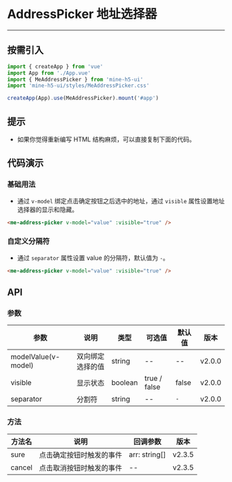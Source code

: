 # AddressPicker 地址选择器

---

## 按需引入

```ts
import { createApp } from 'vue'
import App from './App.vue'
import { MeAddressPicker } from 'mine-h5-ui'
import 'mine-h5-ui/styles/MeAddressPicker.css'

createApp(App).use(MeAddressPicker).mount('#app')
```

## 提示

- 如果你觉得重新编写 HTML 结构麻烦，可以直接复制下面的代码。

## 代码演示

### 基础用法

- 通过 `v-model` 绑定点击确定按钮之后选中的地址，通过 `visible` 属性设置地址选择器的显示和隐藏。

```html
<me-address-picker v-model="value" :visible="true" />
```

### 自定义分隔符

- 通过 `separator` 属性设置 value 的分隔符，默认值为 `-`。

```html
<me-address-picker v-model="value" :visible="true" />
```

## API

### 参数

| 参数                | 说明             | 类型    | 可选值       | 默认值 | 版本   |
| ------------------- | ---------------- | ------- | ------------ | ------ | ------ |
| modelValue(v-model) | 双向绑定选择的值 | string  | --           | --     | v2.0.0 |
| visible             | 显示状态         | boolean | true / false | false  | v2.0.0 |
| separator           | 分割符           | string  | --           | `-`    | v2.0.0 |

### 方法

| 方法名 | 说明                     | 回调参数      | 版本   |
| ------ | ------------------------ | ------------- | ------ |
| sure   | 点击确定按钮时触发的事件 | arr: string[] | v2.3.5 |
| cancel | 点击取消按钮时触发的事件 | --            | v2.3.5 |
